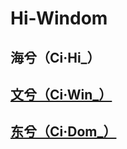 # Hi-Windom

## 海兮（Ci·Hi_）

## [文兮（Ci·Win_）](https://github.com/ci-win)

## [东兮（Ci·Dom_）](https://github.com/ci-dom)
